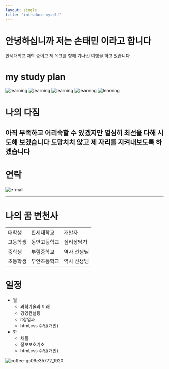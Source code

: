 ```yaml
---
layout: single
title: "introduce myself"
---
```


# 안녕하십니까 저는 손태민 이라고 합니다
한세대학교 재학 중이고 제 목표를 향해 기나긴 여행을 하고 있습니다


# my study plan

![learning](https://img.shields.io/badge/learning-c%2B%2B-green)
![learning](https://img.shields.io/badge/learning-java-pink)
![learning](https://img.shields.io/badge/learning-html-orange)
![learning](https://img.shields.io/badge/learning-css-yellow)
![learning](https://img.shields.io/badge/learning-javascript-red)


# 나의 다짐

아직 부족하고 어리숙할 수 있겠지만 
열심히 최선을 다해 시도해 보겠습니다
도망치치 않고 제 자리를 지켜내보도록 하겠습니다
---
# 연락

![e-mail](https://img.shields.io/badge/e--mail-tmtm2017%40naver.com-blue)

---
# 나의 꿈 변천사
  <table>
      <tr>
      <td>대학생</td>
      <td>한세대학교</td>
      <td>개발자</td>
    <tr>
      <td>고등학생</td>
      <td>동안고등학교</td>
      <td>심리상담가</td>
    </tr>
    <tr>
      <td>중학생</td>
      <td>부림중학교</td>
      <td>역사 선생님</td>
    </tr>
    <tr>
      <td>초등학생</td>
      <td>부안초등학교</td>
      <td>역사 선생님</td>
    </tr>
  </table>


# 일정
<ul style="list-style-type: square">
        <li>월
            <ul>
                <li>과학기술과 미래</li>
                <li>경영컨설팅</li>
                <li>it창업과</li>
                <li>html,css 수업(개인)</li>
            </ul>
        </li>
        <li>화
            <ul>
                <li>채플</li>
                <li>정보보호기초</li>
                <li>html,css 수업(개인)</li>
            </ul>
        </li>
    </ul>
   
![coffee-gc09e35772_1920](https://user-images.githubusercontent.com/124229352/226260919-f135159b-a835-42dc-ba82-e3fcbd0c4d82.jpg)

